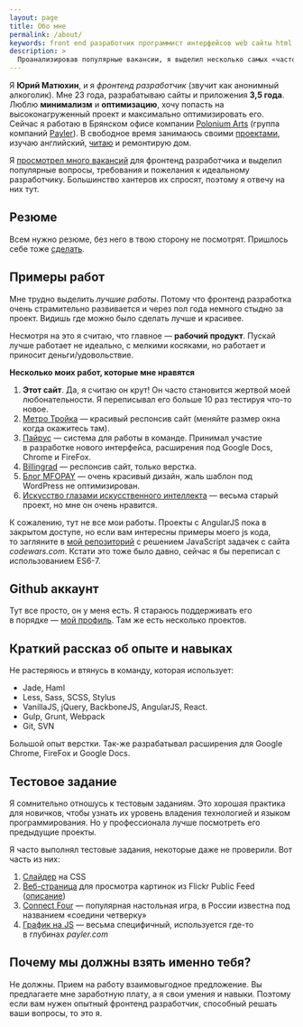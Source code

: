 ```yaml
---
layout: page
title: Обо мне
permalink: /about/
keywords: front end разработчик программист интерфейсов web сайты html css javascript
description: >
  Проанализировав популярные вакансии, я выделил несколько самых «часто встречаемых» вопросов/требований/пожеланий к разработчику. На этой странице я отвечаю на них.
---
```


Я **Юрий Матюхин**, и я _фронтенд разработчик_ (звучит как анонимный алкоголик).
Мне 23 года, разрабатываю сайты и приложения **3,5 года**.
Люблю **минимализм** и **оптимизацию**, хочу попасть на высоконагруженный проект и максимально оптимизировать его.
Сейчас я работаю в Брянском офисе компании [Polonium Arts](//poloniumarts.com) (группа компаний [Payler](//payler.com)).
В свободное время занимаюсь своими [проектами](/projects/), изучаю английский, [читаю](/books/) и ремонтирую дом.

Я [просмотрел много вакансий](/front-end/what_front_end_developer_need_to_know_in_2015-2016/) для фронтенд разработчика и выделил популярные вопросы, требования и пожелания к идеальному разработчику. Большинство хантеров их спросят, поэтому я отвечу на них тут.

## Резюме

Всем нужно резюме, без него в твою сторону не посмотрят.
Пришлось себе тоже  [сделать](http://bryansk.hh.ru/resume/d6644a6fff02080e290039ed1f517854583433).

## Примеры работ

Мне трудно выделить _лучшие работы_. Потому что фронтенд разработка очень страмительно развивается и через пол года немного стыдно за проект. Видишь где можно было сделать лучше и красивее.

Несмотря на это я считаю, что главное — **рабочий продукт**. Пускай лучше работает не идеально, с мелкими косяками, но работает и приносит деньги/удовольствие.

**Несколько моих работ, которые мне нравятся**

1.  **Этот сайт**. Да, я считаю он крут! Он часто становится жертвой моей любонательности. Я переписывал его больше 10 раз тестируя что-то новое.
2.  [Метро Тройка](http://troika.payler.com/) — красивый респонсив сайт (меняйте размер окна когда окажитесь там).
3.  [Пайрус](https://pyrus.com/) — система для работы в команде. Принимал участие в разработке нового интерфейса, расширения под Google Docs, Chrome и FireFox.
4.  [Billingrad](http://my.billingrad.com/) — респонсив сайт, только верстка.
4.  [Блог MFOPAY](//blog.mfopay.ru) — очень красивый дизайн, жаль шаблон под WordPress не оптимизирован.
5.  [Искусство глазами искусственного интеллекта](http://www.siemens-home.com/ru/idos-and-art.html) — весьма старый проект, но мне он очень нравится.

К сожалению, тут не все мои работы. Проекты с AngularJS пока в закрытом доступе, но если вам интересны примеры моего js кода, то загляните в [мой репозиторий](http://github.com/ymatuhin/codewars) c решением JavaScript задачек с сайта _codewars.com_. Кстати это тоже было давно, сейчас я бы переписал с использованием ES6-7.

## Github аккаунт

Тут все просто, он у меня есть. Я стараюсь поддерживать его в порядке — [мой профиль](http://github.com/ymatuhin). Там же есть несколько проектов.

## Краткий рассказ об опыте и навыках

Не растеряюсь и втянусь в команду, которая использует:

* Jade, Haml
* Less, Sass, SCSS, Stylus
* VanillaJS, jQuery, BackboneJS, AngularJS, React.
* Gulp, Grunt, Webpack
* Git, SVN

Большой опыт верстки. Так-же разрабатывал расширения для Google Chrome, FireFox и Google Docs.

## Тестовое задание

Я сомнительно отношусь к тестовым заданиям. Это хорошая практика для новичков, чтобы узнать их уровень владения технологией и языком программирования. Но у профессионала лучше посмотреть его предыдущие проекты.

Я часто выполнял тестовые задания, некоторые даже не проверили. Вот часть из них:

1.  [Слайдер](http://ymatuhin.github.io/vanilla_slider/) на CSS
2.  [Веб-страница](http://ymatuhin.github.io/flickr/) для просмотра картинок из Flickr Public Feed ([описание](http://ymatuhin.github.io/flickr/task.pdf))
3.  [Connect Four](https://github.com/ymatuhin/connect4) — популярная настольная игра, в России известна под названием «соедини четверку»
4.  [График на JS](http://ymatuhin.github.io/graph-test/) — весьма специфичный, используется где-то в глубинах _payler.com_

## Почему мы должны взять именно тебя?

Не должны. Прием на работу взаимовыгодное предложение. Вы предлагаете мне заработную плату, а я свои умения и навыки. Поэтому если вам нужен опытный фронтенд разработчик, способный решать ваши вопросы, то это я.
